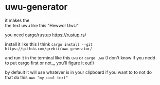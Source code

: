 # uwu-generator
it makes the  
the text uwu like
this "Hewwo! UwU"

you need cargo/rustup
https://rustup.rs/

install it like this I think `
cargo install --git https://github.com/grebii/uwu-generator/
`

and run it in the terminal like this `uwu` or `cargo uwu` (I don't know if you nedd to put cargo first or not,,, you'll figure it out!)

by default it will use whatever is in
your
clipboard if you want to
to not do that
do this `uwu "my cool text"`

